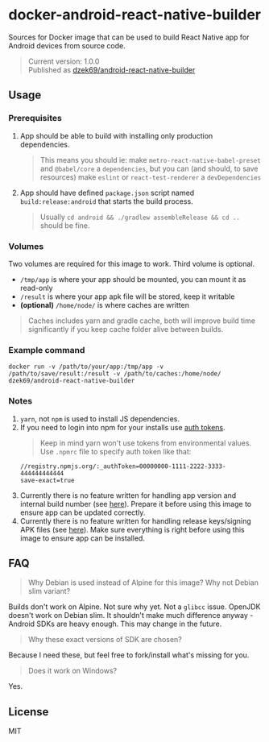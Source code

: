 # docker-android-react-native-builder

Sources for Docker image that can be used to build React Native app for Android devices from source code.

> Current version: 1.0.0\
> Published as [dzek69/android-react-native-builder][4]

## Usage

### Prerequisites

1. App should be able to build with installing only production dependencies.
    > This means you should ie: make
    `metro-react-native-babel-preset` and `@babel/core` a `dependencies`, but you can (and should, to save resources) make
    `eslint` or `react-test-renderer` a `devDependencies`
    
1. App should have defined `package.json` script named `build:release:android` that starts the build process.
    > Usually `cd android && ./gradlew assembleRelease && cd ..` should be fine.

### Volumes

Two volumes are required for this image to work. Third volume is optional.

- `/tmp/app` is where your app should be mounted, you can mount it as read-only
- `/result` is where your app apk file will be stored, keep it writable
- **(optional)** `/home/node/` is where caches are written
> Caches includes yarn and gradle cache, both will improve build time significantly if you keep cache folder alive
between builds.

### Example command

`docker run -v /path/to/your/app:/tmp/app -v /path/to/save/result:/result -v /path/to/caches:/home/node/ dzek69/android-react-native-builder`

[1]: https://docs.npmjs.com/about-authentication-tokens
[2]: https://developer.android.com/studio/publish/versioning
[3]: https://facebook.github.io/react-native/docs/signed-apk-android
[4]: https://hub.docker.com/r/dzek69/android-react-native-builder

### Notes

1. `yarn`, not `npm` is used to install JS dependencies.
1. If you need to login into npm for your installs use [auth tokens][1].
    > Keep in mind yarn won't use tokens from environmental values.\
    Use `.npmrc` file to specify auth token like that:
    ```
    //registry.npmjs.org/:_authToken=00000000-1111-2222-3333-444444444444
    save-exact=true
    ```
1. Currently there is no feature written for handling app version and internal build number (see [here][2]).
Prepare it before using this image to ensure app can be updated correctly.
1. Currently there is no feature written for handling release keys/signing APK files (see [here][3]).
Make sure everything is right before using this image to ensure app can be installed.

## FAQ

> Why Debian is used instead of Alpine for this image? Why not Debian slim variant?

Builds don't work on Alpine. Not sure why yet. Not a `glibcc` issue. OpenJDK doesn't work on Debian slim.
It shouldn't make much difference anyway - Android SDKs are heavy enough. This may change in the future.

> Why these exact versions of SDK are chosen?

Because I need these, but feel free to fork/install what's missing for you.

> Does it work on Windows?

Yes.

## License

MIT
